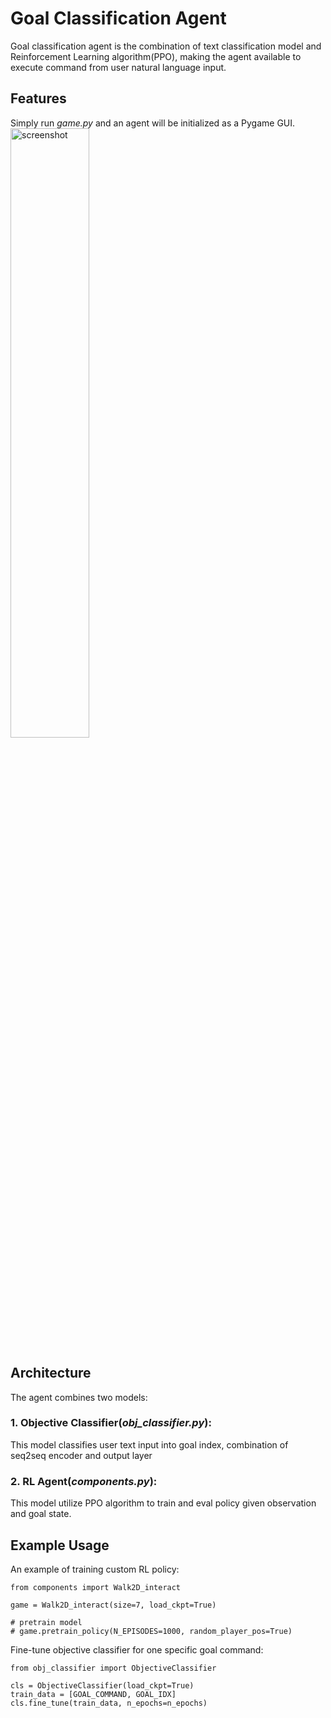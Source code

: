 # Goal Classification Agent
Goal classification agent is the combination of text classification model and Reinforcement Learning algorithm(PPO), making the agent available to execute command from user natural language input.

## Features
Simply run _game.py_ and an agent will be initialized as a Pygame GUI.
<image style="width:50%;height:50%" src="screenshots\interface.png" alt="screenshot">

## Architecture
The agent combines two models:
### 1. Objective Classifier(_obj_classifier.py_):
This model classifies user text input into goal index, combination of seq2seq encoder and output layer

### 2. RL Agent(_components.py_):
This model utilize PPO algorithm to train and eval policy given observation and goal state.

## Example Usage
An example of training custom RL policy:
```
from components import Walk2D_interact

game = Walk2D_interact(size=7, load_ckpt=True)

# pretrain model
# game.pretrain_policy(N_EPISODES=1000, random_player_pos=True)
```

Fine-tune objective classifier for one specific goal command:
```
from obj_classifier import ObjectiveClassifier

cls = ObjectiveClassifier(load_ckpt=True)
train_data = [GOAL_COMMAND, GOAL_IDX]
cls.fine_tune(train_data, n_epochs=n_epochs)
```



